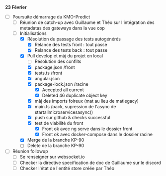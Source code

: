 **23 Février**
- [ ] Poursuite démarrage du KMO-Predict
    - [ ] Réunion de catch-up avec Guillaume et Théo sur l'intégration des metadatas des gateways dans la vue cop
    - [ ] Initialisations
        - [x] Résolution du passage des tests autogénérés
            - [x] Relance des tests front : tout passe
            - [x] Relance des tests back : tout passe
        - [x] Pull develop et màj du projet en local
            - [ ] Résolution des conflits
            - [x] package.json /front
            - [x] tests.ts /front
            - [x] angular.json
            - [x] package-lock.json /racine
                - [x] Accepted all current
                - [x] Deleted 46 duplicate object key
            - [x] màj des imports foireux (mat au lieu de matlegacy)
            - [x] main.ts /back, supression de l'async de startallmicroservicesasync()
            - [x] push sur github & checks successful
            - [x] test de viabilité du front
                - [x] Front ok avec ng serve dans le dossier front
                - [x] Front ok avec docker-compose dans le dossier racine
        - [x] Merge de la branche KP-90
        - [ ] Delete de la branche KP-90
- [ ] Réunion followup
    - [ ] Se renseigner sur websocket.io
    - [ ] Checker la directive specification de doc de Guillaume sur le discord
    - [ ] Checker l'état de l'entité store créée par Théo